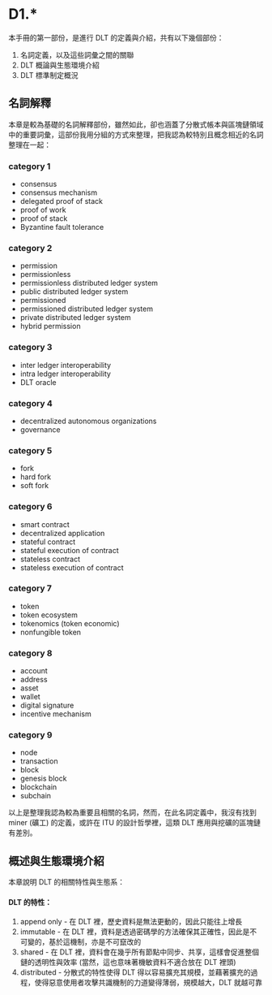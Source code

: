 # D1.*

本手冊的第一部份，是進行 DLT 的定義與介紹，共有以下幾個部份：

1. 名詞定義，以及這些詞彙之間的關聯
2. DLT 概論與生態環境介紹
3. DLT 標準制定概況

## 名詞解釋

本章是較為基礎的名詞解釋部份，雖然如此，卻也涵蓋了分散式帳本與區塊鏈領域中的重要詞彙，這部份我用分組的方式來整理，把我認為較特別且概念相近的名詞整理在一起：

### category 1

* consensus
* consensus mechanism
* delegated proof of stack
* proof of work
* proof of stack
* Byzantine fault tolerance

### category 2

* permission
* permissionless
* permissionless distributed ledger system
* public distributed ledger system
* permissioned
* permissioned distributed ledger system
* private distributed ledger system
* hybrid permission

### category 3

* inter ledger interoperability
* intra ledger interoperability
* DLT oracle

### category 4

* decentralized autonomous organizations
* governance

### category 5

* fork
* hard fork
* soft fork

### category 6

* smart contract
* decentralized application
* stateful contract
* stateful execution of contract
* stateless contract
* stateless execution of contract

### category 7

* token
* token ecosystem
* tokenomics (token economic)
* nonfungible token

### category 8

* account
* address
* asset
* wallet
* digital signature
* incentive mechanism

### category 9

* node
* transaction
* block
* genesis block
* blockchain
* subchain

以上是整理我認為較為重要且相關的名詞，然而，在此名詞定義中，我沒有找到 miner (礦工) 的定義，或許在 ITU 的設計哲學裡，這類 DLT 應用與挖礦的區塊鏈有差別。

## 概述與生態環境介紹

本章說明 DLT 的相關特性與生態系：

#### DLT 的特性：

1. append only - 在 DLT 裡，歷史資料是無法更動的，因此只能往上增長
2. immutable - 在 DLT 裡，資料是透過密碼學的方法確保其正確性，因此是不可變的，基於這機制，亦是不可竄改的
3. shared - 在 DLT 裡，資料會在幾乎所有節點中同步、共享，這樣會促進整個鏈的透明性與效率 (當然，這也意味著機敏資料不適合放在 DLT 裡頭)
4. distributed - 分散式的特性使得 DLT 得以容易擴充其規模，並藉著擴充的過程，使得惡意使用者攻擊共識機制的力道變得薄弱，規模越大，DLT 就越可靠